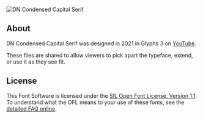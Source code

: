 ![DN Condensed Capital Serif](https://raw.githubusercontent.com/danielnisbet/dn-extended-serif/master/images/condensed-capital-serif-cover.jpg)
 
## About
DN Condensed Capital Serif was designed in 2021 in Glyphs 3 on [YouTube](https://www.youtube.com/watch?v=pdyfr2jEJo4).

These files are shared to allow viewers to pick apart the typeface, extend, or use it as they see fit.


## License
This Font Software is licensed under the [SIL Open Font License, Version 1.1](OFL.md).
To understand what the OFL means to your use of these fonts, see the [detailed FAQ online](https://scripts.sil.org/OFL-FAQ_web).